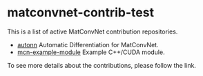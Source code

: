 # matconvnet-contrib-test
This is a list of active MatConvNet contribution repositories.
* [autonn](https://github.com/vlfeat/autonn) Automatic Differentiation for MatConvNet.
* [mcn-example-module](https://github.com/lenck/mcn-example-module) Example C++/CUDA module.

To see more details about the contributions, please follow the link.

